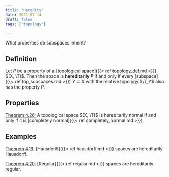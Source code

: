 ```yaml
---
title: "Heredity"
date: 2021-07-14
draft: false
tags: ["topology"]

---
```


What properties do subspaces inherit?

## Definition
Let $P$ be a property of a [topological space]({{< ref topology_def.md >}}) $(X, \T)$. Then the space is **hereditarily $P$** if and only if every [subspace]({{< ref top_subspaces.md >}}) $Y \subset X$ with the relative topology $\T_Y$ also has the property $P$.

## Properties
[Theorem 4.26:](\work.pdf#page=40) A topological space $(X, \T)$ is hereditarily normal if and only if it is [completely normal]({{< ref completely_normal.md >}}).

## Examples
[Theorem 4.19:](\work.pdf#page=39) [Hausdorff]({{< ref hausdorff.md >}}) spaces are hereditarily Hausdorff.

[Theorem 4.20:](\work.pdf#page=39) [Regular]({{< ref regular.md >}}) spaces are hereditarily regular.